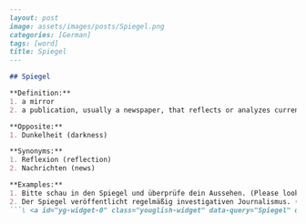 ```markdown
---
layout: post
image: assets/images/posts/Spiegel.png
categories: [German]
tags: [word]
title: Spiegel
---

## Spiegel

**Definition:**
1. a mirror
2. a publication, usually a newspaper, that reflects or analyzes current events

**Opposite:**
1. Dunkelheit (darkness)

**Synonyms:**
1. Reflexion (reflection)
2. Nachrichten (news)

**Examples:**
1. Bitte schau in den Spiegel und überprüfe dein Aussehen. (Please look in the mirror and check your appearance.)
2. Der Spiegel veröffentlicht regelmäßig investigativen Journalismus. (Der Spiegel regularly publishes investigative journalism.)
```\ <a id="yg-widget-0" class="youglish-widget" data-query="Spiegel" data-lang="german" data-components="8412" data-auto-start="0" data-bkg-color="theme_light" data-title="How%20to%20pronounce%20Spiegel%20in%20German"  rel="nofollow" href="https://youglish.com">Visit YouGlish.com</a><script async src="https://youglish.com/public/emb/widget.js" charset="utf-8"></script>